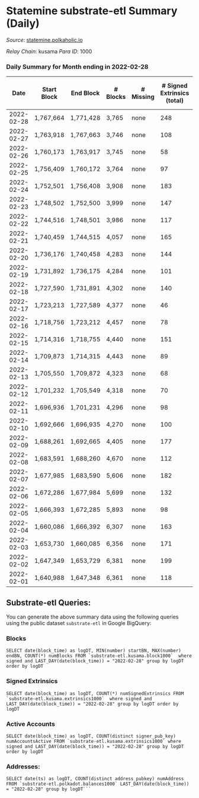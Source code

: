 # Statemine substrate-etl Summary (Daily)

_Source_: [statemine.polkaholic.io](https://statemine.polkaholic.io)

*Relay Chain*: kusama
*Para ID*: 1000



### Daily Summary for Month ending in 2022-02-28


| Date | Start Block | End Block | # Blocks | # Missing | # Signed Extrinsics (total) | # Active Accounts | # Addresses with Balances | # Events | # Transfers | # XCM Transfers In | # XCM Transfers Out |
| ---- | ----------- | --------- | -------- | --------- | --------------------------- | ----------------- | ------------------------- | -------- | ----------- | ------------------ | ------------------- |
| 2022-02-28 | 1,767,664 | 1,771,428 | 3,765 | none | 248 | 25 | 20,895 | 10,115 | 1,631 ($214,792) | 13 ($104.22) | 8 ($559,586) |
| 2022-02-27 | 1,763,918 | 1,767,663 | 3,746 | none | 108 | 30 | 20,869 | 9,573 | 1,550 ($759,193) | 19 ($228.18) | 18 ($22,152.09) |
| 2022-02-26 | 1,760,173 | 1,763,917 | 3,745 | none | 58 | 27 | 20,847 | 8,703 | 938 ($372,796) | 9 ($56.49) | 9 ($16,259.81) |
| 2022-02-25 | 1,756,409 | 1,760,172 | 3,764 | none | 97 | 40 | 20,837 | 15,066 | 2,632 ($542,660) | 12 ($537.00) | 15 ($45,529.72) |
| 2022-02-24 | 1,752,501 | 1,756,408 | 3,908 | none | 183 | 54 |  | 17,749 | 2,292 ($494,739) | 24 ($2,447.63) | 28 ($58,440.71) |
| 2022-02-23 | 1,748,502 | 1,752,500 | 3,999 | none | 147 | 64 | 19,553 | 10,679 | 1,945 ($145,334) | 19 ($996.96) | 21 ($55,402.90) |
| 2022-02-22 | 1,744,516 | 1,748,501 | 3,986 | none | 117 | 53 | 19,524 | 10,196 | 1,709 ($144,706) | 9 ($180.88) | 23 ($39,003.44) |
| 2022-02-21 | 1,740,459 | 1,744,515 | 4,057 | none | 165 | 54 | 19,506 | 10,631 | 1,827 ($305,281) | 16 ($2,954.72) | 19 ($123,339) |
| 2022-02-20 | 1,736,176 | 1,740,458 | 4,283 | none | 144 | 64 | 19,488 | 10,950 | 1,740 ($248,385) | 17 ($95.61) | 23 ($93,617.24) |
| 2022-02-19 | 1,731,892 | 1,736,175 | 4,284 | none | 101 | 43 | 19,469 | 10,531 | 1,491 ($97,356.83) | 12 ($66.08) | 27 ($42,075.57) |
| 2022-02-18 | 1,727,590 | 1,731,891 | 4,302 | none | 140 | 50 | 19,454 | 11,255 | 1,928 ($135,915) | 20 ($456.19) | 27 ($79,804.20) |
| 2022-02-17 | 1,723,213 | 1,727,589 | 4,377 | none | 46 | 19 |  | 9,783 | 794 ($10,760.48) | 5 ($2,677.28) | 9 ($36,618.55) |
| 2022-02-16 | 1,718,756 | 1,723,212 | 4,457 | none | 78 | 29 | 19,412 | 10,776 | 1,401 ($5,590.08) | 17 ($8,715.24) | 6 ($1,928.11) |
| 2022-02-15 | 1,714,316 | 1,718,755 | 4,440 | none | 151 | 39 | 19,384 | 12,669 | 1,883 ($2,395.34) | 6 ($207.94) | 7 ($22.99) |
| 2022-02-14 | 1,709,873 | 1,714,315 | 4,443 | none | 89 | 21 | 19,160 | 10,561 | 1,150 ($36,140.06) | 4 ($7.50) |   |
| 2022-02-13 | 1,705,550 | 1,709,872 | 4,323 | none | 68 | 25 | 19,145 | 10,184 | 1,165 ($29,781.34) | 3 ($20.31) |   |
| 2022-02-12 | 1,701,232 | 1,705,549 | 4,318 | none | 70 | 29 | 19,126 | 10,352 | 1,299 ($128,428) | 12 ($152.56) |   |
| 2022-02-11 | 1,696,936 | 1,701,231 | 4,296 | none | 98 | 47 | 19,110 | 10,700 | 1,529 ($83,321.37) | 12 ($87.22) |   |
| 2022-02-10 | 1,692,666 | 1,696,935 | 4,270 | none | 100 | 39 | 19,102 | 10,528 | 1,439 ($39,150.36) | 11 ($9,867.43) |   |
| 2022-02-09 | 1,688,261 | 1,692,665 | 4,405 | none | 177 | 60 | 19,082 | 12,100 | 2,237 ($232,209) | 29 ($172.00) |   |
| 2022-02-08 | 1,683,591 | 1,688,260 | 4,670 | none | 112 | 38 | 19,058 | 11,679 | 1,630 ($280,783) | 24 ($554.23) |   |
| 2022-02-07 | 1,677,985 | 1,683,590 | 5,606 | none | 182 | 46 | 19,031 | 14,507 | 2,381 ($124,352) | 11 ($2,150.78) |   |
| 2022-02-06 | 1,672,286 | 1,677,984 | 5,699 | none | 132 | 52 | 19,005 | 14,173 | 2,044 ($33,724.46) | 10 ($41.18) |   |
| 2022-02-05 | 1,666,393 | 1,672,285 | 5,893 | none | 98 | 47 | 18,986 | 14,055 | 1,707 ($114,558) | 17 ($84.10) |   |
| 2022-02-04 | 1,660,086 | 1,666,392 | 6,307 | none | 163 | 47 | 18,966 | 15,843 | 2,307 ($252,241) | 15 ($258.99) | 5 ($7,468.31) |
| 2022-02-03 | 1,653,730 | 1,660,085 | 6,356 | none | 171 | 56 | 18,937 | 16,063 | 2,356 ($62,078.37) | 25 ($208.47) |   |
| 2022-02-02 | 1,647,349 | 1,653,729 | 6,381 | none | 199 | 66 | 18,907 | 16,708 | 2,817 ($464,562) | 29 ($1,048.35) |   |
| 2022-02-01 | 1,640,988 | 1,647,348 | 6,361 | none | 118 | 45 | 18,879 | 15,378 | 1,965 ($312,514) | 26 ($181.84) |   |

## Substrate-etl Queries:
You can generate the above summary data using the following queries using the public dataset `substrate-etl` in Google BigQuery:


### Blocks
```
SELECT date(block_time) as logDT, MIN(number) startBN, MAX(number) endBN, COUNT(*) numBlocks FROM `substrate-etl.kusama.block1000`  where signed and LAST_DAY(date(block_time)) = "2022-02-28" group by logDT order by logDT
```


### Signed Extrinsics
```
SELECT date(block_time) as logDT, COUNT(*) numSignedExtrinsics FROM `substrate-etl.kusama.extrinsics1000`  where signed and LAST_DAY(date(block_time)) = "2022-02-28" group by logDT order by logDT
```


### Active Accounts
```
SELECT date(block_time) as logDT, COUNT(distinct signer_pub_key) numAccountsActive FROM `substrate-etl.kusama.extrinsics1000` where signed and LAST_DAY(date(block_time)) = "2022-02-28" group by logDT order by logDT
```


### Addresses:
```
SELECT date(ts) as logDT, COUNT(distinct address_pubkey) numAddress FROM `substrate-etl.polkadot.balances1000` LAST_DAY(date(block_time)) = "2022-02-28" group by logDT```

